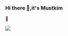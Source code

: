 ### Hi there 👋,it's Mustkim


<!-- <div id="header" align="center">
  <img src="https://media.giphy.com/media/gFhZjOtzoutSvckWPM/giphy.gif" width="500"/>
</div> -->


🔗 
  
  ![](https://komarev.com/ghpvc/?username=MustkimKhatik)

<!--
**MustkimKhatik/MustkimKhatik** is a ✨ _special_ ✨ repository because its `README.md` (this file) appears on your GitHub profile.

Here are some ideas to get you started:

- 🔭 I’m currently working on ...
- 🌱 I’m currently learning ...
- 👯 I’m looking to collaborate on ...
- 🤔 I’m looking for help with ...
- 💬 Ask me about ...
- 📫 How to reach me: ...
- 😄 Pronouns: ...
- ⚡ Fun fact: ...
-->

